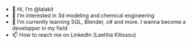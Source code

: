 - 👋 Hi, I’m @lalakit
- 👀 I’m interested in 3d modeling and chemical engineering 
- 🌱 I’m currently learning SQL, Blender, c# and more. I wanna become a developper in my field 
- 📫 How to reach me on LinkedIn (Laetitia Kitissou)

<!---
lalakit/lalakit is a ✨ special ✨ repository because its `README.md` (this file) appears on your GitHub profile.
You can click the Preview link to take a look at your changes.
--->
